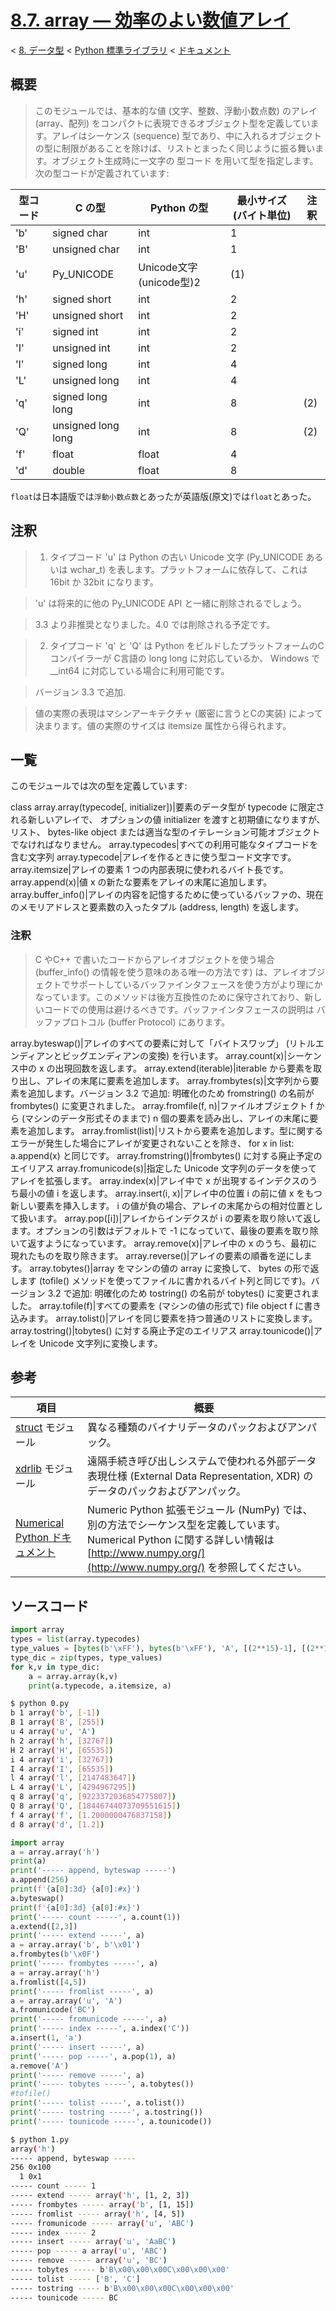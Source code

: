# [8.7. array — 効率のよい数値アレイ](https://docs.python.jp/3/library/array.html#module-array)

< [8. データ型](https://docs.python.jp/3/library/datatypes.html) < [Python 標準ライブラリ](https://docs.python.jp/3/library/index.html#the-python-standard-library) < [ドキュメント](https://docs.python.jp/3/index.html)

## 概要

> このモジュールでは、基本的な値 (文字、整数、浮動小数点数) のアレイ (array、配列) をコンパクトに表現できるオブジェクト型を定義しています。アレイはシーケンス (sequence) 型であり、中に入れるオブジェクトの型に制限があることを除けば、リストとまったく同じように振る舞います。オブジェクト生成時に一文字の 型コード を用いて型を指定します。次の型コードが定義されています:

型コード|C の型|Python の型|最小サイズ (バイト単位)|注釈
--------|------|-----------|-----------------------|----
'b'|signed char|int|1| 
'B'|unsigned char|int|1| 
'u'|Py_UNICODE|Unicode文字(unicode型)2|(1)
'h'|signed short|int|2| 
'H'|unsigned short|int|2| 
'i'|signed int|int|2| 
'I'|unsigned int|int|2| 
'l'|signed long|int|4| 
'L'|unsigned long|int|4| 
'q'|signed long long|int|8|(2)
'Q'|unsigned long long|int|8|(2)
'f'|float|float|4| 
'd'|double|float|8| 

`float`は日本語版では`浮動小数点数`とあったが英語版(原文)では`float`とあった。

## 注釈

> 1. タイプコード 'u' は Python の古い Unicode 文字 (Py_UNICODE あるいは wchar_t) を表します。プラットフォームに依存して、これは 16bit か 32bit になります。

> 'u' は将来的に他の Py_UNICODE API と一緒に削除されるでしょう。

> 3.3 より非推奨となりました。4.0 では削除される予定です。

> 2. タイプコード 'q' と 'Q' は Python をビルドしたプラットフォームのCコンパイラーが C言語の long long に対応しているか、 Windows で __int64 に対応している場合に利用可能です。

> バージョン 3.3 で追加.

> 値の実際の表現はマシンアーキテクチャ (厳密に言うとCの実装) によって決まります。値の実際のサイズは itemsize 属性から得られます。

## 一覧

このモジュールでは次の型を定義しています:

class array.array(typecode[, initializer])|要素のデータ型が typecode に限定される新しいアレイで、 オプションの値 initializer を渡すと初期値になりますが、 リスト、 bytes-like object または適当な型のイテレーション可能オブジェクトでなければなりません。
array.typecodes|すべての利用可能なタイプコードを含む文字列
array.typecode|アレイを作るときに使う型コード文字です。
array.itemsize|アレイの要素 1 つの内部表現に使われるバイト長です。
array.append(x)|値 x の新たな要素をアレイの末尾に追加します。
array.buffer_info()|アレイの内容を記憶するために使っているバッファの、現在のメモリアドレスと要素数の入ったタプル (address, length) を返します。


### 注釈

> C やC++ で書いたコードからアレイオブジェクトを使う場合 (buffer_info() の情報を使う意味のある唯一の方法です) は、アレイオブジェクトでサポートしているバッファインタフェースを使う方がより理にかなっています。このメソッドは後方互換性のために保守されており、新しいコードでの使用は避けるべきです。バッファインタフェースの説明は バッファプロトコル (buffer Protocol) にあります。

array.byteswap()|アレイのすべての要素に対して「バイトスワップ」 (リトルエンディアンとビッグエンディアンの変換) を行います。
array.count(x)|シーケンス中の x の出現回数を返します。
array.extend(iterable)|iterable から要素を取り出し、アレイの末尾に要素を追加します。
array.frombytes(s)|文字列から要素を追加します。バージョン 3.2 で追加: 明確化のため fromstring() の名前が frombytes() に変更されました。
array.fromfile(f, n)|ファイルオブジェクト f から (マシンのデータ形式そのままで) n 個の要素を読み出し、アレイの末尾に要素を追加します。
array.fromlist(list)|リストから要素を追加します。型に関するエラーが発生した場合にアレイが変更されないことを除き、 for x in list: a.append(x) と同じです。
array.fromstring()|frombytes() に対する廃止予定のエイリアス
array.fromunicode(s)|指定した Unicode 文字列のデータを使ってアレイを拡張します。
array.index(x)|アレイ中で x が出現するインデクスのうち最小の値 i を返します。
array.insert(i, x)|アレイ中の位置 i の前に値 x をもつ新しい要素を挿入します。 i の値が負の場合、アレイの末尾からの相対位置として扱います。
array.pop([i])|アレイからインデクスが i の要素を取り除いて返します。オプションの引数はデフォルトで -1 になっていて、最後の要素を取り除いて返すようになっています。
array.remove(x)|アレイ中の x のうち、最初に現れたものを取り除きます。
array.reverse()|アレイの要素の順番を逆にします。
array.tobytes()|array をマシンの値の array に変換して、 bytes の形で返します (tofile() メソッドを使ってファイルに書かれるバイト列と同じです)。バージョン 3.2 で追加: 明確化のため tostring() の名前が tobytes() に変更されました。
array.tofile(f)|すべての要素を (マシンの値の形式で) file object f に書き込みます。
array.tolist()|アレイを同じ要素を持つ普通のリストに変換します。
array.tostring()|tobytes() に対する廃止予定のエイリアス
array.tounicode()|アレイを Unicode 文字列に変換します。

## 参考

項目|概要
----|----
[struct](https://docs.python.jp/3/library/struct.html#module-struct) モジュール|異なる種類のバイナリデータのパックおよびアンパック。
[xdrlib](https://docs.python.jp/3/library/xdrlib.html#module-xdrlib) モジュール|遠隔手続き呼び出しシステムで使われる外部データ表現仕様 (External Data Representation, XDR) のデータのパックおよびアンパック。
[Numerical Python ドキュメント](https://docs.scipy.org/doc/)|Numeric Python 拡張モジュール (NumPy) では、別の方法でシーケンス型を定義しています。 Numerical Python に関する詳しい情報は [http://www.numpy.org/](http://www.numpy.org/) を参照してください。

## ソースコード

```python
import array
types = list(array.typecodes)
type_values = [bytes(b'\xFF'), bytes(b'\xFF'), 'A', [(2**15)-1], [(2**16)-1], [(2**15)-1], [(2**16)-1], [(2**31)-1], [(2**32)-1], [(2**63)-1], [(2**64)-1], [1.2], [1.2]]
type_dic = zip(types, type_values)
for k,v in type_dic:
    a = array.array(k,v)
    print(a.typecode, a.itemsize, a)
```
```sh
$ python 0.py 
b 1 array('b', [-1])
B 1 array('B', [255])
u 4 array('u', 'A')
h 2 array('h', [32767])
H 2 array('H', [65535])
i 4 array('i', [32767])
I 4 array('I', [65535])
l 4 array('l', [2147483647])
L 4 array('L', [4294967295])
q 8 array('q', [9223372036854775807])
Q 8 array('Q', [18446744073709551615])
f 4 array('f', [1.2000000476837158])
d 8 array('d', [1.2])
```

```python
import array
a = array.array('h')
print(a)
print('----- append, byteswap -----')
a.append(256)
print(f'{a[0]:3d} {a[0]:#x}')
a.byteswap()
print(f'{a[0]:3d} {a[0]:#x}')
print('----- count -----', a.count(1))
a.extend([2,3])
print('----- extend -----', a)
a = array.array('b', b'\x01')
a.frombytes(b'\x0F')
print('----- frombytes -----', a)
a = array.array('h')
a.fromlist([4,5])
print('----- fromlist -----', a)
a = array.array('u', 'A')
a.fromunicode('BC')
print('----- fromunicode -----', a)
print('----- index -----', a.index('C'))
a.insert(1, 'a')
print('----- insert -----', a)
print('----- pop -----', a.pop(1), a)
a.remove('A')
print('----- remove -----', a)
print('----- tobytes -----', a.tobytes())
#tofile()
print('----- tolist -----', a.tolist())
print('----- tostring -----', a.tostring())
print('----- tounicode -----', a.tounicode())
```
```sh
$ python 1.py 
array('h')
----- append, byteswap -----
256 0x100
  1 0x1
----- count ----- 1
----- extend ----- array('h', [1, 2, 3])
----- frombytes ----- array('b', [1, 15])
----- fromlist ----- array('h', [4, 5])
----- fromunicode ----- array('u', 'ABC')
----- index ----- 2
----- insert ----- array('u', 'AaBC')
----- pop ----- a array('u', 'ABC')
----- remove ----- array('u', 'BC')
----- tobytes ----- b'B\x00\x00\x00C\x00\x00\x00'
----- tolist ----- ['B', 'C']
----- tostring ----- b'B\x00\x00\x00C\x00\x00\x00'
----- tounicode ----- BC
```

